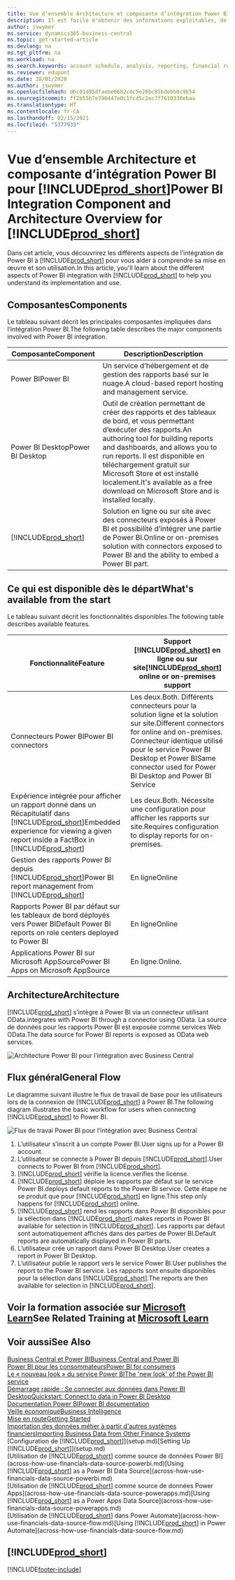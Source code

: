 ```yaml
---
title: Vue d’ensemble Architecture et composante d’intégration Power BI pour Business Central| Microsoft Docs
description: Il est facile d'obtenir des informations exploitables, de la veille économique et des KPI de vos applications Business Central pour Power BI.
author: jswymer
ms.service: dynamics365-business-central
ms.topic: get-started-article
ms.devlang: na
ms.tgt_pltfrm: na
ms.workload: na
ms.search.keywords: account schedule, analysis, reporting, financial report, business intelligence, KPI
ms.reviewer: edupont
ms.date: 10/01/2020
ms.author: jswymer
ms.openlocfilehash: d6c01d95dfaebe6682c4c5e20bc85bdebb0c9b54
ms.sourcegitcommit: ff2b55b7e790447e0c1fcd5c2ec7f7610338ebaa
ms.translationtype: HT
ms.contentlocale: fr-CA
ms.lasthandoff: 02/15/2021
ms.locfileid: "5377933"
---
```

# <a name="power-bi-integration-component-and-architecture-overview-for-prod_short"></a><span data-ttu-id="cf151-103">Vue d’ensemble Architecture et composante d’intégration Power BI pour [!INCLUDE[prod_short](includes/prod_short.md)]</span><span class="sxs-lookup"><span data-stu-id="cf151-103">Power BI Integration Component and Architecture Overview for [!INCLUDE[prod_short](includes/prod_short.md)]</span></span>

<span data-ttu-id="cf151-104">Dans cet article, vous découvrirez les différents aspects de l’intégration de Power BI à [!INCLUDE[prod_short](includes/prod_short.md)] pour vous aider à comprendre sa mise en œuvre et son utilisation.</span><span class="sxs-lookup"><span data-stu-id="cf151-104">In this article, you'll learn about the different aspects of Power BI integration with [!INCLUDE[prod_short](includes/prod_short.md)] to help you understand its implementation and use.</span></span>

## <a name="components"></a><span data-ttu-id="cf151-105">Composantes</span><span class="sxs-lookup"><span data-stu-id="cf151-105">Components</span></span>

<span data-ttu-id="cf151-106">Le tableau suivant décrit les principales composantes impliquées dans l’intégration Power BI.</span><span class="sxs-lookup"><span data-stu-id="cf151-106">The following table describes the major components involved with Power BI integration.</span></span>

|<span data-ttu-id="cf151-107">Composante</span><span class="sxs-lookup"><span data-stu-id="cf151-107">Component</span></span>|<span data-ttu-id="cf151-108">Description</span><span class="sxs-lookup"><span data-stu-id="cf151-108">Description</span></span>|
|---------|-----------|
|<span data-ttu-id="cf151-109">Power BI</span><span class="sxs-lookup"><span data-stu-id="cf151-109">Power BI</span></span>|<span data-ttu-id="cf151-110">Un service d’hébergement et de gestion des rapports basé sur le nuage.</span><span class="sxs-lookup"><span data-stu-id="cf151-110">A cloud-based report hosting and management service.</span></span>|
|<span data-ttu-id="cf151-111">Power BI Desktop</span><span class="sxs-lookup"><span data-stu-id="cf151-111">Power BI Desktop</span></span>|<span data-ttu-id="cf151-112">Outil de création permettant de créer des rapports et des tableaux de bord, et vous permettant d’exécuter des rapports.</span><span class="sxs-lookup"><span data-stu-id="cf151-112">An authoring tool for building reports and dashboards, and allows you to run reports.</span></span> <span data-ttu-id="cf151-113">Il est disponible en téléchargement gratuit sur Microsoft Store et est installé localement.</span><span class="sxs-lookup"><span data-stu-id="cf151-113">It's available as a free download on Microsoft Store and is installed locally.</span></span>|
|[!INCLUDE[prod_short](includes/prod_short.md)]|<span data-ttu-id="cf151-114">Solution en ligne ou sur site avec des connecteurs exposés à Power BI et possibilité d’intégrer une partie de Power BI.</span><span class="sxs-lookup"><span data-stu-id="cf151-114">Online or on-premises solution with connectors exposed to Power BI and the ability to embed a Power BI part.</span></span>|

## <a name="whats-available-from-the-start"></a><span data-ttu-id="cf151-115">Ce qui est disponible dès le départ</span><span class="sxs-lookup"><span data-stu-id="cf151-115">What's available from the start</span></span>

<span data-ttu-id="cf151-116">Le tableau suivant décrit les fonctionnalités disponibles.</span><span class="sxs-lookup"><span data-stu-id="cf151-116">The following table describes available features.</span></span>

|<span data-ttu-id="cf151-117">Fonctionnalité</span><span class="sxs-lookup"><span data-stu-id="cf151-117">Feature</span></span>|<span data-ttu-id="cf151-118">Support [!INCLUDE[prod_short](includes/prod_short.md)] en ligne ou sur site</span><span class="sxs-lookup"><span data-stu-id="cf151-118">[!INCLUDE[prod_short](includes/prod_short.md)] online or on-premises support</span></span>|
|-------|---------------------|
|<span data-ttu-id="cf151-119">Connecteurs Power BI</span><span class="sxs-lookup"><span data-stu-id="cf151-119">Power BI connectors</span></span>|<span data-ttu-id="cf151-120">Les deux.</span><span class="sxs-lookup"><span data-stu-id="cf151-120">Both.</span></span> <span data-ttu-id="cf151-121">Différents connecteurs pour la solution ligne et la solution sur site.</span><span class="sxs-lookup"><span data-stu-id="cf151-121">Different connectors for online and on-premises.</span></span> <span data-ttu-id="cf151-122">Connecteur identique utilisé pour le service Power BI Desktop et Power BI</span><span class="sxs-lookup"><span data-stu-id="cf151-122">Same connector used for Power BI Desktop and Power BI Service</span></span> |
|<span data-ttu-id="cf151-123">Expérience intégrée pour afficher un rapport donné dans un Récapitulatif dans [!INCLUDE[prod_short](includes/prod_short.md)]</span><span class="sxs-lookup"><span data-stu-id="cf151-123">Embedded experience for viewing a given report inside a FactBox in [!INCLUDE[prod_short](includes/prod_short.md)]</span></span>|<span data-ttu-id="cf151-124">Les deux.</span><span class="sxs-lookup"><span data-stu-id="cf151-124">Both.</span></span> <span data-ttu-id="cf151-125">Nécessite une configuration pour afficher les rapports sur site.</span><span class="sxs-lookup"><span data-stu-id="cf151-125">Requires configuration to display reports for on-premises.</span></span>|
|<span data-ttu-id="cf151-126">Gestion des rapports Power BI depuis [!INCLUDE[prod_short](includes/prod_short.md)]</span><span class="sxs-lookup"><span data-stu-id="cf151-126">Power BI report management from [!INCLUDE[prod_short](includes/prod_short.md)]</span></span>|<span data-ttu-id="cf151-127">En ligne</span><span class="sxs-lookup"><span data-stu-id="cf151-127">Online</span></span>|
|<span data-ttu-id="cf151-128">Rapports Power BI par défaut sur les tableaux de bord déployés vers Power BI</span><span class="sxs-lookup"><span data-stu-id="cf151-128">Default Power BI reports on role centers deployed to Power BI</span></span>|<span data-ttu-id="cf151-129">En ligne</span><span class="sxs-lookup"><span data-stu-id="cf151-129">Online</span></span>|
|<span data-ttu-id="cf151-130">Applications Power BI sur Microsoft AppSource</span><span class="sxs-lookup"><span data-stu-id="cf151-130">Power BI Apps on Microsoft AppSource</span></span>|<span data-ttu-id="cf151-131">En ligne.</span><span class="sxs-lookup"><span data-stu-id="cf151-131">Online.</span></span>|

## <a name="architecture"></a><span data-ttu-id="cf151-132">Architecture</span><span class="sxs-lookup"><span data-stu-id="cf151-132">Architecture</span></span>

[!INCLUDE[prod_short](includes/prod_short.md)] <span data-ttu-id="cf151-133">s’intègre à Power BI via un connecteur utilisant OData.</span><span class="sxs-lookup"><span data-stu-id="cf151-133">integrates with Power BI through a connector using OData.</span></span> <span data-ttu-id="cf151-134">La source de données pour les rapports Power BI est exposée comme services Web OData.</span><span class="sxs-lookup"><span data-stu-id="cf151-134">The data source for Power BI reports is exposed as OData web services.</span></span>

![Architecture Power BI pour l’intégration avec Business Central](./media/power-bi-architecture.png)

## <a name="general-flow"></a><span data-ttu-id="cf151-136">Flux général</span><span class="sxs-lookup"><span data-stu-id="cf151-136">General Flow</span></span>

<span data-ttu-id="cf151-137">Le diagramme suivant illustre le flux de travail de base pour les utilisateurs lors de la connexion de [!INCLUDE[prod_short](includes/prod_short.md)] à Power BI.</span><span class="sxs-lookup"><span data-stu-id="cf151-137">The following diagram illustrates the basic workflow for users when connecting [!INCLUDE[prod_short](includes/prod_short.md)] to Power BI.</span></span>

![Flux de travai Power BI pour l’intégration avec Business Central](./media/power-bi-flow.png)

1. <span data-ttu-id="cf151-139">L’utilisateur s’inscrit à un compte Power BI.</span><span class="sxs-lookup"><span data-stu-id="cf151-139">User signs up for a Power BI account.</span></span>
2. <span data-ttu-id="cf151-140">L’utilisateur se connecte à Power BI depuis [!INCLUDE[prod_short](includes/prod_short.md)].</span><span class="sxs-lookup"><span data-stu-id="cf151-140">User connects to Power BI from [!INCLUDE[prod_short](includes/prod_short.md)].</span></span>
3. [!INCLUDE[prod_short](includes/prod_short.md)] <span data-ttu-id="cf151-141">vérifie la licence.</span><span class="sxs-lookup"><span data-stu-id="cf151-141">verifies the license.</span></span>
4. [!INCLUDE[prod_short](includes/prod_short.md)] <span data-ttu-id="cf151-142">déploie les rapports par défaut sur le service Power BI.</span><span class="sxs-lookup"><span data-stu-id="cf151-142">deploys default reports to the Power BI service.</span></span> <span data-ttu-id="cf151-143">Cette étape ne se produit que pour [!INCLUDE[prod_short](includes/prod_short.md)] en ligne.</span><span class="sxs-lookup"><span data-stu-id="cf151-143">This step only happens for [!INCLUDE[prod_short](includes/prod_short.md)] online.</span></span>
5. [!INCLUDE[prod_short](includes/prod_short.md)] <span data-ttu-id="cf151-144">rend les rapports dans Power BI disponibles pour la sélection dans [!INCLUDE[prod_short](includes/prod_short.md)].</span><span class="sxs-lookup"><span data-stu-id="cf151-144">makes reports in Power BI available for selection in [!INCLUDE[prod_short](includes/prod_short.md)].</span></span> <span data-ttu-id="cf151-145">Les rapports par défaut sont automatiquement affichés dans des parties de Power BI.</span><span class="sxs-lookup"><span data-stu-id="cf151-145">Default reports are automatically displayed in Power BI parts.</span></span>
6. <span data-ttu-id="cf151-146">L’utilisateur crée un rapport dans Power BI Desktop.</span><span class="sxs-lookup"><span data-stu-id="cf151-146">User creates a report in Power BI Desktop.</span></span>
7. <span data-ttu-id="cf151-147">L’utilisateur publie le rapport vers le service Power BI.</span><span class="sxs-lookup"><span data-stu-id="cf151-147">User publishes the report to the Power BI service.</span></span> <span data-ttu-id="cf151-148">Les rapports sont ensuite disponibles pour la sélection dans [!INCLUDE[prod_short](includes/prod_short.md)].</span><span class="sxs-lookup"><span data-stu-id="cf151-148">The reports are then available for selection in [!INCLUDE[prod_short](includes/prod_short.md)].</span></span>

## <a name="see-related-training-at-microsoft-learn"></a><span data-ttu-id="cf151-149">Voir la formation associée sur [Microsoft Learn](/learn/modules/configure-powerbi-excel-dynamics-365-business-central/index)</span><span class="sxs-lookup"><span data-stu-id="cf151-149">See Related Training at [Microsoft Learn](/learn/modules/configure-powerbi-excel-dynamics-365-business-central/index)</span></span>

## <a name="see-also"></a><span data-ttu-id="cf151-150">Voir aussi</span><span class="sxs-lookup"><span data-stu-id="cf151-150">See Also</span></span>

[<span data-ttu-id="cf151-151">Business Central et Power BI</span><span class="sxs-lookup"><span data-stu-id="cf151-151">Business Central and Power BI</span></span>](admin-powerbi.md)  
[<span data-ttu-id="cf151-152">Power BI pour les consommateurs</span><span class="sxs-lookup"><span data-stu-id="cf151-152">Power BI for consumers</span></span>](/power-bi/consumer/end-user-consumer)  
[<span data-ttu-id="cf151-153">Le « nouveau look » du service Power BI</span><span class="sxs-lookup"><span data-stu-id="cf151-153">The 'new look' of the Power BI service</span></span>](/power-bi/service-new-look)  
[<span data-ttu-id="cf151-154">Démarrage rapide : Se connecter aux données dans Power BI Desktop</span><span class="sxs-lookup"><span data-stu-id="cf151-154">Quickstart: Connect to data in Power BI Desktop</span></span>](/power-bi/desktop-quickstart-connect-to-data)  
[<span data-ttu-id="cf151-155">Documentation Power BI</span><span class="sxs-lookup"><span data-stu-id="cf151-155">Power BI documentation</span></span>](/power-bi/)  
[<span data-ttu-id="cf151-156">Veille économique</span><span class="sxs-lookup"><span data-stu-id="cf151-156">Business Intelligence</span></span>](bi.md)  
[<span data-ttu-id="cf151-157">Mise en route</span><span class="sxs-lookup"><span data-stu-id="cf151-157">Getting Started</span></span>](product-get-started.md)  
[<span data-ttu-id="cf151-158">Importation des données métier à partir d'autres systèmes financiers</span><span class="sxs-lookup"><span data-stu-id="cf151-158">Importing Business Data from Other Finance Systems</span></span>](across-import-data-configuration-packages.md)  
<span data-ttu-id="cf151-159">[Configuration de [!INCLUDE[prod_short](includes/prod_short.md)]](setup.md)</span><span class="sxs-lookup"><span data-stu-id="cf151-159">[Setting Up [!INCLUDE[prod_short](includes/prod_short.md)]](setup.md)</span></span>  
<span data-ttu-id="cf151-160">[Utilisation de [!INCLUDE[prod_short](includes/prod_short.md)] comme source de données Power BI](across-how-use-financials-data-source-powerbi.md)</span><span class="sxs-lookup"><span data-stu-id="cf151-160">[Using [!INCLUDE[prod_short](includes/prod_short.md)] as a Power BI Data Source](across-how-use-financials-data-source-powerbi.md)</span></span>  
<span data-ttu-id="cf151-161">[Utilisation de [!INCLUDE[prod_short](includes/prod_short.md)] comme source de données Power Apps](across-how-use-financials-data-source-powerapps.md)</span><span class="sxs-lookup"><span data-stu-id="cf151-161">[Using [!INCLUDE[prod_short](includes/prod_short.md)] as a Power Apps Data Source](across-how-use-financials-data-source-powerapps.md)</span></span>  
<span data-ttu-id="cf151-162">[Utilisation de [!INCLUDE[prod_short](includes/prod_short.md)] dans Power Automate](across-how-use-financials-data-source-flow.md)</span><span class="sxs-lookup"><span data-stu-id="cf151-162">[Using [!INCLUDE[prod_short](includes/prod_short.md)] in Power Automate](across-how-use-financials-data-source-flow.md)</span></span>  

## [!INCLUDE[prod_short](includes/free_trial_md.md)]  


[!INCLUDE[footer-include](includes/footer-banner.md)]